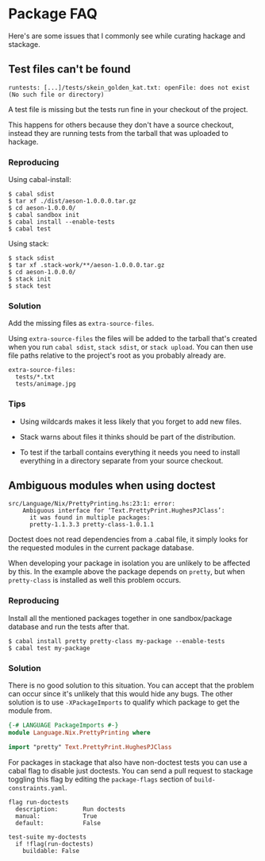 # Package FAQ

Here's are some issues that I commonly see while curating hackage and stackage.

## Test files can't be found

```
runtests: [...]/tests/skein_golden_kat.txt: openFile: does not exist (No such file or directory)
```

A test file is missing but the tests run fine in your checkout of the
project.

This happens for others because they don't have a source checkout,
instead they are running tests from the tarball that was uploaded to
hackage.

### Reproducing

Using cabal-install:
```
$ cabal sdist
$ tar xf ./dist/aeson-1.0.0.0.tar.gz
$ cd aeson-1.0.0.0/
$ cabal sandbox init
$ cabal install --enable-tests
$ cabal test
```

Using stack:
```
$ stack sdist
$ tar xf .stack-work/**/aeson-1.0.0.0.tar.gz
$ cd aeson-1.0.0.0/
$ stack init
$ stack test
```

### Solution

Add the missing files as `extra-source-files`.

Using `extra-source-files` the files will be added to the tarball that's created when you run `cabal sdist`, `stack sdist`, or `stack upload`. You can then use file paths relative to the project's root as you probably already are.
```
extra-source-files:
  tests/*.txt
  tests/animage.jpg
```

### Tips

* Using wildcards makes it less likely that you forget to add new files.

* Stack warns about files it thinks should be part of the distribution.

* To test if the tarball contains everything it needs you need to install everything in a directory separate from your source checkout.


## Ambiguous modules when using doctest

```
src/Language/Nix/PrettyPrinting.hs:23:1: error:
    Ambiguous interface for ‘Text.PrettyPrint.HughesPJClass’:
      it was found in multiple packages:
      pretty-1.1.3.3 pretty-class-1.0.1.1
```

Doctest does not read dependencies from a .cabal file, it simply looks
for the requested modules in the current package database.

When developing your package in isolation you are unlikely to be
affected by this. In the example above the package depends on
`pretty`, but when `pretty-class` is installed as well this problem
occurs.

### Reproducing

Install all the mentioned packages together in one sandbox/package
database and run the tests after that.

```
$ cabal install pretty pretty-class my-package --enable-tests
$ cabal test my-package
```

### Solution

There is no good solution to this situation. You can accept that the
problem can occur since it's unlikely that this would hide any
bugs. The other solution is to use `-XPackageImports` to qualify which
package to get the module from.

```haskell
{-# LANGUAGE PackageImports #-}
module Language.Nix.PrettyPrinting where

import "pretty" Text.PrettyPrint.HughesPJClass
```

For packages in stackage that also have non-doctest tests you can use a cabal flag to disable just doctests. You can send a pull request to stackage toggling this flag by editing the `package-flags` section of `build-constraints.yaml`.

```
flag run-doctests
  description:       Run doctests
  manual:            True
  default:           False
  
test-suite my-doctests
  if !flag(run-doctests)
    buildable: False
```
